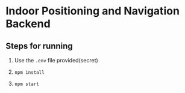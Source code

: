 # Indoor Positioning and Navigation Backend
## Steps for running
1. Use the `.env` file provided(secret)

2. `npm install`

3. `npm start`
